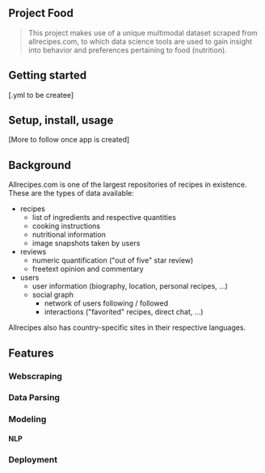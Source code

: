 ## Project Food
> This project makes use of a unique multimodal dataset scraped from allrecipes.com, to which data science tools are used to gain insight into behavior and preferences pertaining to food (nutrition).  

## Getting started

[.yml to be createe]

## Setup, install, usage

[More to follow once app is created]

## Background  
Allrecipes.com is one of the largest repositories of recipes in existence.  These are the types of data available:

- recipes
  - list of ingredients and respective quantities
  - cooking instructions
  - nutritional information
  - image snapshots taken by users
- reviews
  - numeric quantification ("out of five" star review)
  - freetext opinion and commentary
- users
  - user information (biography, location, personal recipes, ...)
  - social graph
    - network of users following / followed
    - interactions ("favorited" recipes, direct chat, ...)

Allrecipes also has country-specific sites in their respective languages.  

## Features

### Webscraping

### Data Parsing

### Modeling
#### NLP

### Deployment
